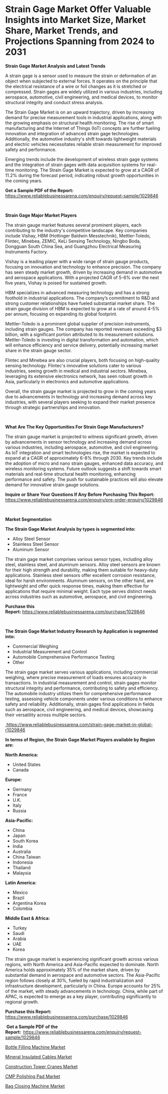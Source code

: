 <p><h1>Strain Gage Market Offer Valuable Insights into Market Size, Market Share, Market Trends, and Projections Spanning from 2024 to 2031</h1></p><p><strong>Strain Gage Market Analysis and Latest Trends</strong></p>
<p><p>A strain gage is a sensor used to measure the strain or deformation of an object when subjected to external forces. It operates on the principle that the electrical resistance of a wire or foil changes as it is stretched or compressed. Strain gages are widely utilized in various industries, including aerospace, automotive, civil engineering, and medical devices, to monitor structural integrity and conduct stress analysis.</p><p>The Strain Gage Market is on an upward trajectory, driven by increasing demand for precise measurement tools in industrial applications, along with the growing emphasis on structural health monitoring. The rise of smart manufacturing and the Internet of Things (IoT) concepts are further fueling innovation and integration of advanced strain gage technologies. Additionally, the automotive industry's shift towards lightweight materials and electric vehicles necessitates reliable strain measurement for improved safety and performance. </p><p>Emerging trends include the development of wireless strain gage systems and the integration of strain gages with data acquisition systems for real-time monitoring. The Strain Gage Market is expected to grow at a CAGR of 11.2% during the forecast period, indicating robust growth opportunities in the coming years.</p></p>
<p><strong>Get a Sample PDF of the Report:&nbsp;</strong> <a href="https://www.reliablebusinessarena.com/enquiry/request-sample/1029846?utm_campaign=1739&utm_medium=2&utm_source=Github&utm_content=ia&utm_term=18102024&utm_id=strain-gage">https://www.reliablebusinessarena.com/enquiry/request-sample/1029846</a></p>
<p>&nbsp;</p>
<p><strong>Strain Gage Major Market Players</strong></p>
<p><p>The strain gauge market features several prominent players, each contributing to the industry's competitive landscape. Key companies include Vishay, HBM (Hottinger Baldwin Messtechnik), Mettler-Toledo, Flintec, Minebea, ZEMIC, KeLi Sensing Technology, Ningbo Boda, Dongguan South China Sea, and Guangzhou Electrical Measuring Instruments Factory.</p><p>Vishay is a leading player with a wide range of strain gauge products, focusing on innovation and technology to enhance precision. The company has seen steady market growth, driven by increasing demand in automotive and aerospace applications. With a projected CAGR of 5-6% over the next five years, Vishay is poised for sustained growth.</p><p>HBM specializes in advanced measuring technology and has a strong foothold in industrial applications. The company’s commitment to R&D and strong customer relationships have fueled substantial market share. The strain gauge division of HBM is expected to grow at a rate of around 4-5% per annum, focusing on expanding its global footprint.</p><p>Mettler-Toledo is a prominent global supplier of precision instruments, including strain gauges. The company has reported revenues exceeding $3 billion, with a significant portion attributed to its measurement solutions. Mettler-Toledo is investing in digital transformation and automation, which will enhance efficiency and service delivery, potentially increasing market share in the strain gauge sector.</p><p>Flintec and Minebea are also crucial players, both focusing on high-quality sensing technology. Flintec's innovative solutions cater to various industries, seeing growth in medical and industrial sectors. Minebea, leveraging its extensive electronics network, has seen robust growth in Asia, particularly in electronics and automotive applications.</p><p>Overall, the strain gauge market is projected to grow in the coming years due to advancements in technology and increasing demand across key industries, with several players seeking to expand their market presence through strategic partnerships and innovation.</p></p>
<p>&nbsp;</p>
<p><strong>What Are The Key Opportunities For Strain Gage Manufacturers?</strong></p>
<p><p>The strain gauge market is projected to witness significant growth, driven by advancements in sensor technology and increasing demand across various industries, including aerospace, automotive, and civil engineering. As IoT integration and smart technologies rise, the market is expected to expand at a CAGR of approximately 6-8% through 2030. Key trends include the adoption of micro and nano strain gauges, enhanced data accuracy, and wireless monitoring systems. Future outlook suggests a shift towards smart materials and real-time structural health monitoring, enhancing performance and safety. The push for sustainable practices will also elevate demand for innovative strain gauge solutions.</p></p>
<p><strong>Inquire or Share Your Questions If Any Before Purchasing This Report:</strong> <a href="https://www.reliablebusinessarena.com/enquiry/pre-order-enquiry/1029846?utm_campaign=1739&utm_medium=2&utm_source=Github&utm_content=ia&utm_term=18102024&utm_id=strain-gage">https://www.reliablebusinessarena.com/enquiry/pre-order-enquiry/1029846</a></p>
<p>&nbsp;</p>
<p><strong>Market Segmentation</strong></p>
<p><strong>The Strain Gage Market Analysis by types is segmented into:</strong></p>
<p><ul><li>Alloy Steel Sensor</li><li>Stainless Steel Sensor</li><li>Aluminum Sensor</li></ul></p>
<p><p>The strain gage market comprises various sensor types, including alloy steel, stainless steel, and aluminum sensors. Alloy steel sensors are known for their high strength and durability, making them suitable for heavy-duty applications. Stainless steel sensors offer excellent corrosion resistance, ideal for harsh environments. Aluminum sensors, on the other hand, are lightweight and offer quick response times, making them effective for applications that require minimal weight. Each type serves distinct needs across industries such as automotive, aerospace, and civil engineering.</p></p>
<p><strong>Purchase this Report:&nbsp;</strong><a href="https://www.reliablebusinessarena.com/purchase/1029846?utm_campaign=1739&utm_medium=2&utm_source=Github&utm_content=ia&utm_term=18102024&utm_id=strain-gage">https://www.reliablebusinessarena.com/purchase/1029846</a></p>
<p>&nbsp;</p>
<p><strong>The Strain Gage Market Industry Research by Application is segmented into:</strong></p>
<p><ul><li>Commercial Weighing</li><li>Industrial Measurement and Control</li><li>Automobile Comprehensive Performance Testing</li><li>Other</li></ul></p>
<p><p>The strain gage market serves various applications, including commercial weighing, where precise measurement of loads ensures accuracy in transactions. In industrial measurement and control, strain gages monitor structural integrity and performance, contributing to safety and efficiency. The automobile industry utilizes them for comprehensive performance testing, assessing vehicle components under various conditions to enhance safety and reliability. Additionally, strain gages find applications in fields such as aerospace, civil engineering, and medical devices, showcasing their versatility across multiple sectors.</p></p>
<p><a href="https://www.reliablebusinessarena.com/strain-gage-market-in-global-r1029846?utm_campaign=1739&utm_medium=2&utm_source=Github&utm_content=ia&utm_term=18102024&utm_id=strain-gage">&nbsp;https://www.reliablebusinessarena.com/strain-gage-market-in-global-r1029846</a></p>
<p><strong>In terms of Region, the Strain Gage Market Players available by Region are:</strong></p>
<p>
    <p> <strong> North America: </strong>
        <ul>
            <li>United States</li>
            <li>Canada</li>
        </ul>
        </p> 
    <p> <strong> Europe: </strong>
        <ul>
            <li>Germany</li>
            <li>France</li>
            <li>U.K.</li>
            <li>Italy</li>
            <li>Russia</li>
        </ul>
        </p> 
    <p> <strong> Asia-Pacific: </strong>
        <ul>
            <li>China</li>
            <li>Japan</li>
            <li>South Korea</li>
            <li>India</li>
            <li>Australia</li>
            <li>China Taiwan</li>
            <li>Indonesia</li>
            <li>Thailand</li>
            <li>Malaysia</li>
        </ul>
        </p> 
    <p> <strong> Latin America: </strong>
        <ul>
            <li>Mexico</li>
            <li>Brazil</li>
            <li>Argentina Korea</li>
            <li>Colombia</li>
        </ul>
        </p> 
    <p> <strong> Middle East & Africa: </strong>
        <ul>
            <li>Turkey</li>
            <li>Saudi</li>
            <li>Arabia</li>
            <li>UAE</li>
            <li>Korea</li>
        </ul>
    </p>
    </p>
<p><p>The strain gauge market is experiencing significant growth across various regions, with North America and Asia-Pacific expected to dominate. North America holds approximately 35% of the market share, driven by substantial demand in aerospace and automotive sectors. The Asia-Pacific region follows closely at 30%, fueled by rapid industrialization and infrastructure development, particularly in China. Europe accounts for 25% of the market, with steady advancements in technology. China, while part of APAC, is expected to emerge as a key player, contributing significantly to regional growth.</p></p>
<p><strong>Purchase this Report: </strong><a href="https://www.reliablebusinessarena.com/purchase/1029846?utm_campaign=1739&utm_medium=2&utm_source=Github&utm_content=ia&utm_term=18102024&utm_id=strain-gage">https://www.reliablebusinessarena.com/purchase/1029846</a></p>
<p>&nbsp;<strong>Get a Sample PDF of the Report:&nbsp;&nbsp;</strong><a href="https://www.reliablebusinessarena.com/enquiry/request-sample/1029846?utm_campaign=1739&utm_medium=2&utm_source=Github&utm_content=ia&utm_term=18102024&utm_id=strain-gage">https://www.reliablebusinessarena.com/enquiry/request-sample/1029846</a></p>
<p><strong></strong></p>
<p><p><a href="https://www.linkedin.com/pulse/bottle-filling-machine-market-research-report-2024-2031-tftgf?utm_campaign=1739&utm_medium=2&utm_source=Github&utm_content=ia&utm_term=18102024&utm_id=strain-gage">Bottle Filling Machine Market</a></p><p><a href="https://www.linkedin.com/pulse/global-mineral-insulated-cables-industry-analysis-report-market-ik2xc?utm_campaign=1739&utm_medium=2&utm_source=Github&utm_content=ia&utm_term=18102024&utm_id=strain-gage">Mineral Insulated Cables Market</a></p><p><a href="https://www.linkedin.com/pulse/construction-tower-cranes-market-ecosystem-competitive-landscape-bzjuf?utm_campaign=1739&utm_medium=2&utm_source=Github&utm_content=ia&utm_term=18102024&utm_id=strain-gage">Construction Tower Cranes Market</a></p><p><a href="https://github.com/elizabethdagraca/Market-Research-Report-List-5/blob/main/cmp-polishing-pad-market.md?utm_campaign=1739&utm_medium=2&utm_source=Github&utm_content=ia&utm_term=18102024&utm_id=strain-gage">CMP Polishing Pad Market</a></p><p><a href="https://www.linkedin.com/pulse/disruption-innovation-bag-closing-machine-industry-market-analysis-rujwf?utm_campaign=1739&utm_medium=2&utm_source=Github&utm_content=ia&utm_term=18102024&utm_id=strain-gage">Bag Closing Machine Market</a></p></p>